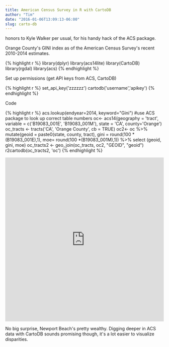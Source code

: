 ```yaml
---
title: American Census Survey in R with CartoDB
author: "Tim"
date: "2016-01-06T13:09:13-06:00"
slug: carto-db
---
```


honors to Kyle Walker per usual, for his handy hack of the ACS package. 

Orange County's GINI index as of the American Census Survey's recent 2010-2014  estimates.

{% highlight r %}
library(dplyr)
library(acs14lite)
library(CartoDB)
library(rgdal)
library(acs)
{% endhighlight %}


Set up permissions (get API keys from ACS, CartoDB)

{% highlight r %}
set_api_key('zzzzzz')
cartodb('username','apikey')
{% endhighlight %}

Code

{% highlight r %}
acs.lookup(endyear=2014, keyword="Gini") #use ACS package to look up correct table numbers
oc<- acs14(geography = 'tract', variable = c('B19083_001E', 'B19083_001M'), state = 'CA', county='Orange')
oc_tracts <- tracts('CA', 'Orange County', cb = TRUE)
oc2<- oc %>% mutate(geoid = paste0(state, county, tract), gini = round(100 *(B19083_001E),1), moe= round(100 *(B19083_001M),1)) %>% select (geoid, gini, moe)
oc_tracts2 <- geo_join(oc_tracts, oc2, "GEOID", "geoid")
r2cartodb(oc_tracts2, 'oc')
{% endhighlight %}


<iframe width="100%" height="520" frameborder="0" src="https://u2phan.cartodb.com/viz/19ed9aba-b53e-11e5-a9da-0e3ff518bd15/embed_map" allowfullscreen webkitallowfullscreen mozallowfullscreen oallowfullscreen msallowfullscreen></iframe>

No big surprise, Newport Beach's pretty wealthy. Digging deeper in ACS data with CartoDB sounds promising though, it's a lot easier to visualize disparities.
